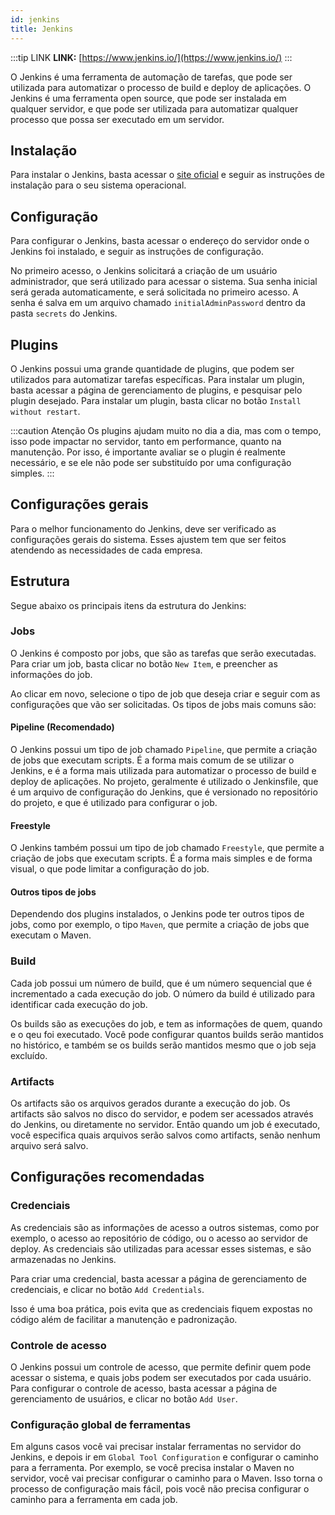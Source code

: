 ```yaml
---
id: jenkins
title: Jenkins
---
```


:::tip LINK
**LINK:** [https://www.jenkins.io/](https://www.jenkins.io/)
:::

O Jenkins é uma ferramenta de automação de tarefas, que pode ser utilizada para automatizar o processo de build e deploy de aplicações. O Jenkins é uma ferramenta open source, que pode ser instalada em qualquer servidor, e que pode ser utilizada para automatizar qualquer processo que possa ser executado em um servidor.

## Instalação

Para instalar o Jenkins, basta acessar o [site oficial](https://www.jenkins.io/doc/book/installing/) e seguir as instruções de instalação para o seu sistema operacional.

## Configuração

Para configurar o Jenkins, basta acessar o endereço do servidor onde o Jenkins foi instalado, e seguir as instruções de configuração.

No primeiro acesso, o Jenkins solicitará a criação de um usuário administrador, que será utilizado para acessar o sistema. Sua senha inicial será gerada automaticamente, e será solicitada no primeiro acesso. A senha é salva em um arquivo chamado `initialAdminPassword` dentro da pasta `secrets` do Jenkins.

## Plugins

O Jenkins possui uma grande quantidade de plugins, que podem ser utilizados para automatizar tarefas específicas. Para instalar um plugin, basta acessar a página de gerenciamento de plugins, e pesquisar pelo plugin desejado. Para instalar um plugin, basta clicar no botão `Install without restart`.

:::caution Atenção
Os plugins ajudam muito no dia a dia, mas com o tempo, isso pode impactar no servidor, tanto em performance, quanto na manutenção. Por isso, é importante avaliar se o plugin é realmente necessário, e se ele não pode ser substituído por uma configuração simples.
:::

## Configurações gerais

Para o melhor funcionamento do Jenkins, deve ser verificado as configurações gerais do sistema. Esses ajustem tem que ser feitos atendendo as necessidades de cada empresa. 

## Estrutura

Segue abaixo os principais itens da estrutura do Jenkins:

### Jobs

O Jenkins é composto por jobs, que são as tarefas que serão executadas. Para criar um job, basta clicar no botão `New Item`, e preencher as informações do job.


Ao clicar em novo, selecione o tipo de job que deseja criar e seguir com as configurações que vão ser solicitadas. Os tipos de jobs mais comuns são:

#### Pipeline (Recomendado)

O Jenkins possui um tipo de job chamado `Pipeline`, que permite a criação de jobs que executam scripts. É a forma mais comum de se utilizar o Jenkins, e é a forma mais utilizada para automatizar o processo de build e deploy de aplicações.
No projeto, geralmente é utilizado o Jenkinsfile, que é um arquivo de configuração do Jenkins, que é versionado no repositório do projeto, e que é utilizado para configurar o job.

#### Freestyle

O Jenkins também possui um tipo de job chamado `Freestyle`, que permite a criação de jobs que executam scripts. É a forma mais simples e de forma visual, o que pode limitar a configuração do job.

#### Outros tipos de jobs

Dependendo dos plugins instalados, o Jenkins pode ter outros tipos de jobs, como por exemplo, o tipo `Maven`, que permite a criação de jobs que executam o Maven.

### Build

Cada job possui um número de build, que é um número sequencial que é incrementado a cada execução do job. O número da build é utilizado para identificar cada execução do job.

Os builds são as execuções do job, e tem as informações de quem, quando e o qeu foi executado. Você pode configurar quantos builds serão mantidos no histórico, e também se os builds serão mantidos mesmo que o job seja excluído.

### Artifacts

Os artifacts são os arquivos gerados durante a execução do job. Os artifacts são salvos no disco do servidor, e podem ser acessados através do Jenkins, ou diretamente no servidor. Então quando um job é executado, você especifica quais arquivos serão salvos como artifacts, senão nenhum arquivo será salvo.

## Configurações recomendadas

### Credenciais

As credenciais são as informações de acesso a outros sistemas, como por exemplo, o acesso ao repositório de código, ou o acesso ao servidor de deploy. As credenciais são utilizadas para acessar esses sistemas, e são armazenadas no Jenkins.

Para criar uma credencial, basta acessar a página de gerenciamento de credenciais, e clicar no botão `Add Credentials`.

Isso é uma boa prática, pois evita que as credenciais fiquem expostas no código além de facilitar a manutenção e padronização.

### Controle de acesso

O Jenkins possui um controle de acesso, que permite definir quem pode acessar o sistema, e quais jobs podem ser executados por cada usuário. Para configurar o controle de acesso, basta acessar a página de gerenciamento de usuários, e clicar no botão `Add User`.

### Configuração global de ferramentas

Em alguns casos você vai precisar instalar ferramentas no servidor do Jenkins, e depois ir em `Global Tool Configuration` e configurar o caminho para a ferramenta. Por exemplo, se você precisa instalar o Maven no servidor, você vai precisar configurar o caminho para o Maven. Isso torna o processo de configuração mais fácil, pois você não precisa configurar o caminho para a ferramenta em cada job.